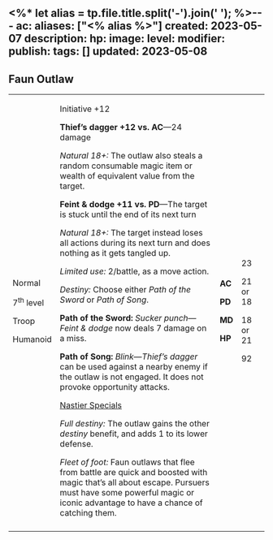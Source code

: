 <%* let alias = tp.file.title.split('-').join(' '); %>---
ac: 
aliases: ["<% alias %>"]
created: 2023-05-07
description: 
hp: 
image: 
level: 
modifier: 
publish: 
tags: []
updated: 2023-05-08
---

## Faun Outlaw

<table>
<colgroup>
<col style="width: 15%" />
<col style="width: 67%" />
<col style="width: 5%" />
<col style="width: 11%" />
</colgroup>
<tbody>
<tr class="odd">
<td><p>Normal</p>
<p>7<sup>th</sup> level</p>
<p>Troop</p>
<p>Humanoid</p></td>
<td><p>Initiative +12</p>
<p><strong>Thief’s dagger +12 vs. AC</strong>—24 damage</p>
<p><em>Natural 18+:</em> The outlaw also steals a random consumable
magic item or wealth of equivalent value from the target.</p>
<p><strong>Feint &amp; dodge +11 vs. PD</strong>—The target is stuck
until the end of its next turn</p>
<p><em>Natural 18+:</em> The target instead loses all actions during its
next turn and does nothing as it gets tangled up.</p>
<p><em>Limited use:</em> 2/battle, as a move action.</p>
<p><em>Destiny:</em> Choose either <em>Path of the Sword</em> or
<em>Path of Song</em>.</p>
<p><strong>Path of the Sword:</strong> <em>Sucker punch</em>—<em>Feint
&amp; dodge</em> now deals 7 damage on a miss.</p>
<p><strong>Path of Song:</strong> <em>Blink</em>—<em>Thief’s dagger</em>
can be used against a nearby enemy if the outlaw is not engaged. It does
not provoke opportunity attacks.</p>
<p><u>Nastier Specials</u></p>
<p><em>Full destiny:</em> The outlaw gains the other <em>destiny</em>
benefit, and adds 1 to its lower defense.</p>
<p><em>Fleet of foot:</em> Faun outlaws that flee from battle are quick
and boosted with magic that’s all about escape. Pursuers must have some
powerful magic or iconic advantage to have a chance of catching
them.</p></td>
<td><p><strong>AC</strong></p>
<p><strong>PD</strong></p>
<p><strong>MD</strong></p>
<p><strong>HP</strong></p></td>
<td><p>23</p>
<p>21 or 18</p>
<p>18 or 21</p>
<p>92</p></td>
</tr>
<tr class="even">
<td></td>
<td></td>
<td></td>
<td></td>
</tr>
</tbody>
</table>
